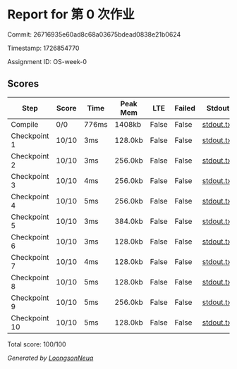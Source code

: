 # Report for 第 0 次作业

Commit: 26716935e60ad8c68a03675bdead0838e21b0624

Timestamp: 1726854770

Assignment ID: OS-week-0

## Scores
| Step | Score | Time | Peak Mem | LTE | Failed | Stdout | Stderr |
|------|-------|------|----------|-----|--------|--------|--------|
| Compile | 0/0 | 776ms | 1408kb | False | False | [stdout.txt](Compile/stdout.txt) | [stderr.txt](Compile/stderr.txt) |
| Checkpoint 1 | 10/10 | 3ms | 128.0kb | False | False | [stdout.txt](Checkpoint%201/stdout.txt) | [stderr.txt](Checkpoint%201/stderr.txt) |
| Checkpoint 2 | 10/10 | 3ms | 256.0kb | False | False | [stdout.txt](Checkpoint%202/stdout.txt) | [stderr.txt](Checkpoint%202/stderr.txt) |
| Checkpoint 3 | 10/10 | 4ms | 256.0kb | False | False | [stdout.txt](Checkpoint%203/stdout.txt) | [stderr.txt](Checkpoint%203/stderr.txt) |
| Checkpoint 4 | 10/10 | 5ms | 256.0kb | False | False | [stdout.txt](Checkpoint%204/stdout.txt) | [stderr.txt](Checkpoint%204/stderr.txt) |
| Checkpoint 5 | 10/10 | 3ms | 384.0kb | False | False | [stdout.txt](Checkpoint%205/stdout.txt) | [stderr.txt](Checkpoint%205/stderr.txt) |
| Checkpoint 6 | 10/10 | 3ms | 128.0kb | False | False | [stdout.txt](Checkpoint%206/stdout.txt) | [stderr.txt](Checkpoint%206/stderr.txt) |
| Checkpoint 7 | 10/10 | 4ms | 128.0kb | False | False | [stdout.txt](Checkpoint%207/stdout.txt) | [stderr.txt](Checkpoint%207/stderr.txt) |
| Checkpoint 8 | 10/10 | 5ms | 128.0kb | False | False | [stdout.txt](Checkpoint%208/stdout.txt) | [stderr.txt](Checkpoint%208/stderr.txt) |
| Checkpoint 9 | 10/10 | 5ms | 256.0kb | False | False | [stdout.txt](Checkpoint%209/stdout.txt) | [stderr.txt](Checkpoint%209/stderr.txt) |
| Checkpoint 10 | 10/10 | 5ms | 128.0kb | False | False | [stdout.txt](Checkpoint%2010/stdout.txt) | [stderr.txt](Checkpoint%2010/stderr.txt) |

Total score: 100/100

*Generated by [LoongsonNeuq](https://github.com/Loongson-Neuq/LoongsonNeuq)*
